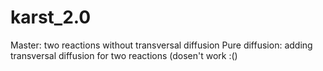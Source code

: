 # karst_2.0

Master: two reactions without transversal diffusion
Pure diffusion: adding transversal diffusion for two reactions (dosen't work :()
